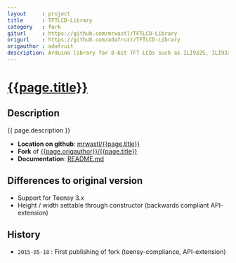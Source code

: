 ```yaml
---
layout     : project
title      : TFTLCD-Library
category   : fork
giturl     : https://github.com/mrwastl/TFTLCD-Library
origurl    : https://github.com/adafruit/TFTLCD-Library
origauthor : adafruit
description: Arduino library for 8-bit TFT LCDs such as ILI9325, ILI9328, etc
---
```


[{{page.title}}]({{page.giturl}})
===========

Description
-----------
{{ page.description }}

* **Location on github**: [mrwastl/{{page.title}}]({{page.giturl}})
* **Fork** of  [{{page.origauthor}}/{{page.title}}]({{page.origurl}})
* **Documentation**: [README.md]({{page.giturl}}/blob/master/README.md)

Differences to original version
-------------------------------
* Support for Teensy 3.x
* Height / width settable through constructor (backwards compliant API-extension)

History
-------
* `2015-05-18` : First publishing of fork (teensy-compliance, API-extension)

